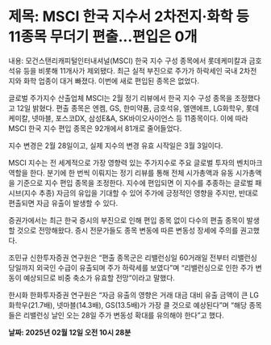 # **제목: MSCI 한국 지수서 2차전지·화학 등 11종목 무더기 편출...편입은 0개**

  내용: 모건스탠리캐피털인터내셔널(MSCI) 한국 지수 구성 종목에서 롯데케미칼과 금호석유 등을 비롯해 11개사가 제외됐다. 최근 실적 부진으로 주가가 하락세인 국내 2차전지와 화학 업종이 대거 빠졌다. 이번에 새로 편입된 종목은 없었다.

글로벌 주가지수 산출업체 MSCI는 2월 정기 리뷰에서 한국 지수 구성 종목을 조정했다고 12일 밝혔다. 편출 종목은 엔켐, GS, 한미약품, 금호석유, 엘앤에프, LG화학우, 롯데케미칼, 넷마블, 포스코DX, 삼성E&A, SK바이오사이언스 등 11종목이다. 이에 따라 MSCI 한국 지수 편입 종목은 92개에서 81개로 줄어들었다.

지수 변경은 2월 28일이고, 실제 지수의 변경 유효 시작일은 3월 3일이다. 

MSCI 지수는 전 세계적으로 가장 영향력 있는 주가지수로 주요 글로벌 투자의 벤치마크 역할을 한다. 분기에 한 번씩 이뤄지는 정기 리뷰를 통해 전체 시가총액과 유동 시가총액을 기준으로 지수 편입 종목을 조정한다. 지수에 편입되면 이 지수를 추종하는 글로벌 패시브(지수 추종) 자금의 유입을 기대할 수 있어 주가에 긍정적인 영향을 주지만, 반대로 편출되면 자금 유출이 발생할 수 있다.

증권가에서는 최근 한국 증시의 부진으로 인해 편입 종목 없이 다수의 편출 종목이 발생할 것으로 전망해왔다. 증시 전문가들도 종목 변동에 따른 변동성 장세에 주의를 권고했다.

조민규 신한투자증권 연구원은 “편출 종목군은 리밸런싱일 60거래일 전부터 리밸런싱 당일까지 외국인 수급이 유출되며 주가 하락세를 보였다”며 “리밸런싱으로 인한 주가 변동이 예상되므로 비중 축소가 유효할 전망”이라고 말했다.

한시화 한화투자증권 연구원은 “자금 유출의 영향은 거래 대금 대비 유출 금액이 큰 LG화학우(21.7배), 넷마블(14.3배), GS(13.5배)가 가장 클 것으로 예상된다”며 “해당 종목들은 리밸런싱 날인 오는 28일 주가 변동성 확대를 유의해야 한다”고 했다.

  **날짜: 2025년 02월 12일 오전 10시 28분**